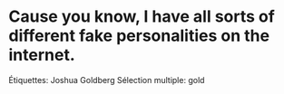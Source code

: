 # Cause you know, I have all sorts of different fake personalities on the internet.

Étiquettes: Joshua Goldberg
Sélection multiple: gold